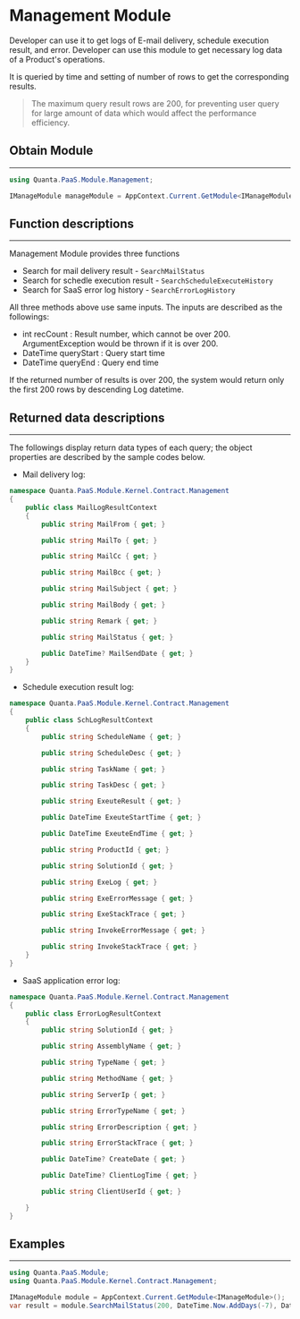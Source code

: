 Management Module
================

Developer can use it to get logs of E-mail delivery, schedule execution result, and error. Developer can use this module to get necessary log data of a Product's operations.  

It is queried by time and setting of number of rows to get the corresponding results.
> The maximum query result rows are 200, for preventing user query for large amount of data which would affect the performance efficiency.

## Obtain Module
----------------

```csharp
using Quanta.PaaS.Module.Management;

IManageModule manageModule = AppContext.Current.GetModule<IManageModule>();
```

## Function descriptions
----------------

Management Module provides three functions

* Search for mail delivery result - `SearchMailStatus`
* Search for schedle execution result - `SearchScheduleExecuteHistory`
* Search for SaaS error log history - `SearchErrorLogHistory`

All three methods above use same inputs. The inputs are described as the followings:

* int recCount : Result number, which cannot be over 200. ArgumentException would be thrown if it is over 200.
* DateTime queryStart : Query start time
* DateTime queryEnd : Query end time

If the returned number of results is over 200, the system would return only the first 200 rows by descending Log datetime.  

## Returned data descriptions
----------------

The followings display return data types of each query; the object properties are described by the sample codes below.

* Mail delivery log:  

```csharp
namespace Quanta.PaaS.Module.Kernel.Contract.Management
{
	public class MailLogResultContext
	{
		public string MailFrom { get; }

		public string MailTo { get; }

		public string MailCc { get; }

		public string MailBcc { get; }

		public string MailSubject { get; }

		public string MailBody { get; }

		public string Remark { get; }

		public string MailStatus { get; }

		public DateTime? MailSendDate { get; }
	}
}
```

* Schedule execution result log:  

```csharp
namespace Quanta.PaaS.Module.Kernel.Contract.Management
{
	public class SchLogResultContext
	{
		public string ScheduleName { get; }

		public string ScheduleDesc { get; }

		public string TaskName { get; }

		public string TaskDesc { get; }

		public string ExeuteResult { get; }

		public DateTime ExeuteStartTime { get; }

		public DateTime ExeuteEndTime { get; }

		public string ProductId { get; }

		public string SolutionId { get; }

		public string ExeLog { get; }

		public string ExeErrorMessage { get; }

		public string ExeStackTrace { get; }

		public string InvokeErrorMessage { get; }

		public string InvokeStackTrace { get; }
	}
}
```

* SaaS application error log:  

```csharp
namespace Quanta.PaaS.Module.Kernel.Contract.Management
{
	public class ErrorLogResultContext
	{
		public string SolutionId { get; }

		public string AssemblyName { get; }

		public string TypeName { get; }

		public string MethodName { get; }

		public string ServerIp { get; }

		public string ErrorTypeName { get; }

		public string ErrorDescription { get; }

		public string ErrorStackTrace { get; }

		public DateTime? CreateDate { get; }

		public DateTime? ClientLogTime { get; }

		public string ClientUserId { get; }

	}
}
```

## Examples
-----------------

```csharp
using Quanta.PaaS.Module;
using Quanta.PaaS.Module.Kernel.Contract.Management;

IManageModule module = AppContext.Current.GetModule<IManageModule>();
var result = module.SearchMailStatus(200, DateTime.Now.AddDays(-7), DateTime.Now);
```
